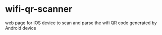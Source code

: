 # wifi-qr-scanner
web page for iOS device to scan and parse the wifi QR code generated by Android device
